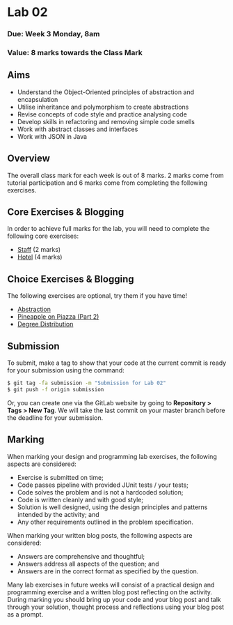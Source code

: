 # Lab 02

### Due: Week 3 Monday, 8am

### Value: 8 marks towards the Class Mark

## Aims

* Understand the Object-Oriented principles of abstraction and encapsulation
* Utilise inheritance and polymorphism to create abstractions
* Revise concepts of code style and practice analysing code
* Develop skills in refactoring and removing simple code smells
* Work with abstract classes and interfaces
* Work with JSON in Java

## Overview

The overall class mark for each week is out of 8 marks. 2 marks come from tutorial participation and 6 marks come from completing the following exercises.

## Core Exercises & Blogging

In order to achieve full marks for the lab, you will need to complete the following core exercises:

* [Staff](spec/staff.md) (2 marks)
* [Hotel](spec/hotel.md) (4 marks)

## Choice Exercises & Blogging

The following exercises are optional, try them if you have time!

* [Abstraction](spec/abstraction.md) 
* [Pineapple on Piazza (Part 2)](spec/piazza.md)
* [Degree Distribution](spec/degree.md)

## Submission

To submit, make a tag to show that your code at the current commit is ready for your submission using the command:

```bash
$ git tag -fa submission -m "Submission for Lab 02"
$ git push -f origin submission
```

Or, you can create one via the GitLab website by going to **Repository > Tags > New Tag**.
We will take the last commit on your master branch before the deadline for your submission.

## Marking

When marking your design and programming lab exercises, the following aspects are considered:

* Exercise is submitted on time;
* Code passes pipeline with provided JUnit tests / your tests;
* Code solves the problem and is not a hardcoded solution;
* Code is written cleanly and with good style;
* Solution is well designed, using the design principles and patterns intended by the activity; and
* Any other requirements outlined in the problem specification.

When marking your written blog posts, the following aspects are considered:

* Answers are comprehensive and thoughtful;
* Answers address all aspects of the question; and
* Answers are in the correct format as specified by the question.

Many lab exercises in future weeks will consist of a practical design and programming exercise and a written blog post reflecting on the activity. During marking you should bring up your code and your blog post and talk through your solution, thought process and reflections using your blog post as a prompt.

